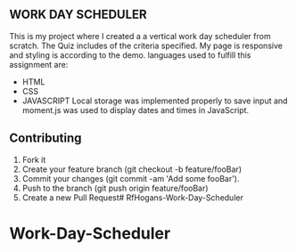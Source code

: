 ## WORK DAY SCHEDULER

This is my project where I created a a vertical work day scheduler from scratch. The Quiz includes of the criteria specified. My page is responsive and styling is according to the demo. languages used to fulfill this assignment are:
- HTML
- CSS
- JAVASCRIPT
Local storage was implemented properly to save input and
moment.js was used to  display dates and times in JavaScript. 


## Contributing


1. Fork it
2. Create your feature branch (git checkout -b feature/fooBar)
3. Commit your changes (git commit -am 'Add some fooBar').
4. Push to the branch (git push origin feature/fooBar)
5. Create a new Pull Request# RfHogans-Work-Day-Scheduler
# Work-Day-Scheduler
